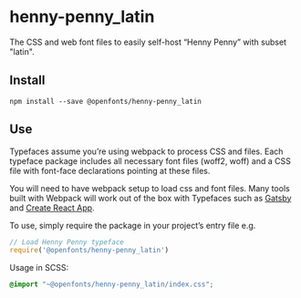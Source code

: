
# henny-penny_latin

The CSS and web font files to easily self-host “Henny Penny” with subset "latin".

## Install

`npm install --save @openfonts/henny-penny_latin`

## Use

Typefaces assume you’re using webpack to process CSS and files. Each typeface
package includes all necessary font files (woff2, woff) and a CSS file with
font-face declarations pointing at these files.

You will need to have webpack setup to load css and font files. Many tools built
with Webpack will work out of the box with Typefaces such as [Gatsby](https://github.com/gatsbyjs/gatsby)
and [Create React App](https://github.com/facebookincubator/create-react-app).

To use, simply require the package in your project’s entry file e.g.

```javascript
// Load Henny Penny typeface
require('@openfonts/henny-penny_latin')
```

Usage in SCSS:
```scss
@import "~@openfonts/henny-penny_latin/index.css";
```
